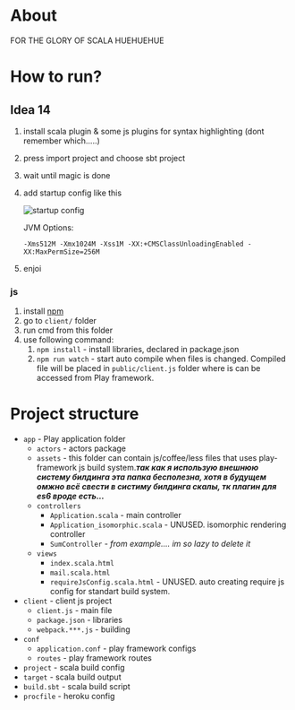 # About

FOR THE GLORY OF SCALA HUEHUEHUE

# How to run?

## Idea 14

1. install scala plugin & some js plugins for syntax highlighting (dont remember which.....)
2. press import project and choose sbt project
3. wait until magic is done
4. add startup config like this

    ![startup config](http://i.imgur.com/FFh9Rp1.png "startup config")

    JVM Options:

    `-Xms512M -Xmx1024M -Xss1M -XX:+CMSClassUnloadingEnabled -XX:MaxPermSize=256M`

6. enjoi

### js

1. install [npm]( https://www.npmjs.com/)
2. go to `client/` folder
3. run cmd from this folder
4. use following command:
    1. `npm install` - install libraries, declared in package.json
    2. `npm run watch` - start auto compile when files is changed. Compiled file will be placed in `public/client.js` folder where is can be accessed from Play framework.

# Project structure

* `app` - Play application folder
    * `actors` - actors package
    * `assets` - this folder can contain js/coffee/less files that uses play-framework js build system.***так как я использую внешнюю систему билдинга эта папка бесполезна, хотя в будущем омжно всё свести в систиму билдинга скалы, тк плагин для es6 вроде есть...***
    * `controllers`
        * `Application.scala` - main controller
        * `Application_isomorphic.scala` - UNUSED. isomorphic rendering controller
        * `SumController` - *from example.... im so lazy to delete it*
    * `views`
        * `index.scala.html`
        * `mail.scala.html`
        * `requireJsConfig.scala.html` - UNUSED. auto creating require js config for standart build system.
* `client` - client js project
    * `client.js` - main file
    * `package.json` - libraries
    * `webpack.***.js` - building
* `conf`
    * `application.conf` - play framework configs
    * `routes` - play framework routes
* `project` - scala build config
* `target` - scala build output
* `build.sbt` - scala build script
* `procfile` - heroku config